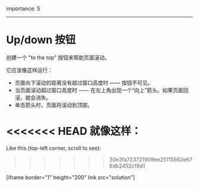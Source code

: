 importance: 5

---

# Up/down 按钮

创建一个 "to the top" 按钮来帮助页面滚动。

它应该像这样运行：
- 页面向下滚动的距离没有超过窗口高度时 —— 按钮不可见。
- 当页面滚动超过窗口高度时 —— 在左上角出现一个“向上”箭头。如果页面回滚，就会消失。
- 单击箭头时，页面将滚动到顶部。

<<<<<<< HEAD
就像这样：
=======
Like this (top-left corner, scroll to see):
>>>>>>> 30e3fa723721909ee25115562e676db2452cf8d1

[iframe border="1" height="200" link src="solution"]

